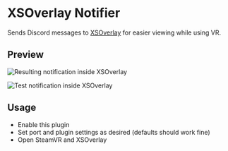 # XSOverlay Notifier

Sends Discord messages to [XSOverlay](https://store.steampowered.com/app/1173510/XSOverlay/) for easier viewing while using VR.

## Preview

![Resulting notification inside XSOverlay](https://github.com/Vendicated/Vencord/assets/24845294/205d2055-bb4a-44e4-b7e3-265391bccd40)

![Test notification inside XSOverlay](https://github.com/user-attachments/assets/d3b0c387-1d67-4697-a470-d4a927e228f4)

## Usage

-   Enable this plugin
-   Set port and plugin settings as desired (defaults should work fine)
-   Open SteamVR and XSOverlay
